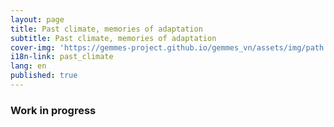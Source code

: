 ```yaml
---
layout: page
title: Past climate, memories of adaptation
subtitle: Past climate, memories of adaptation
cover-img: 'https://gemmes-project.github.io/gemmes_vn/assets/img/path.jpg'
i18n-link: past_climate
lang: en
published: true
---
```


### Work in progress
